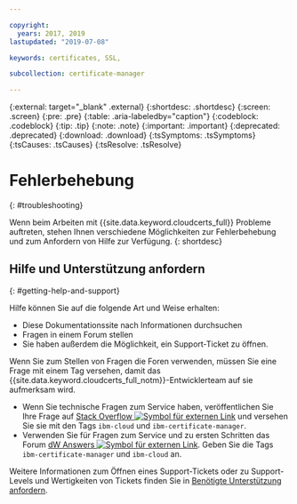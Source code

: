 ```yaml
---

copyright:
  years: 2017, 2019
lastupdated: "2019-07-08"

keywords: certificates, SSL, 

subcollection: certificate-manager

---
```


{:external: target="_blank" .external}
{:shortdesc: .shortdesc}
{:screen: .screen}
{:pre: .pre}
{:table: .aria-labeledby="caption"}
{:codeblock: .codeblock}
{:tip: .tip}
{:note: .note}
{:important: .important}
{:deprecated: .deprecated}
{:download: .download}
{:tsSymptoms: .tsSymptoms}
{:tsCauses: .tsCauses}
{:tsResolve: .tsResolve}

# Fehlerbehebung
{: #troubleshooting}

Wenn beim Arbeiten mit {{site.data.keyword.cloudcerts_full}} Probleme auftreten, stehen Ihnen verschiedene Möglichkeiten zur Fehlerbehebung und zum Anfordern von Hilfe zur Verfügung.
{: shortdesc}

## Hilfe und Unterstützung anfordern
{: #getting-help-and-support}



Hilfe können Sie auf die folgende Art und Weise erhalten:

- Diese Dokumentationssite nach Informationen durchsuchen
- Fragen in einem Forum stellen
- Sie haben außerdem die Möglichkeit, ein Support-Ticket zu öffnen.

Wenn Sie zum Stellen von Fragen die Foren verwenden, müssen Sie eine Frage mit einem Tag versehen, damit das {{site.data.keyword.cloudcerts_full_notm}}-Entwicklerteam auf sie aufmerksam wird.

- Wenn Sie technische Fragen zum Service haben, veröffentlichen Sie Ihre Frage auf [Stack Overflow ![Symbol für externen Link](../../icons/launch-glyph.svg "Symbol für externen Link")](https://stackoverflow.com/search?q=ibm-certificate-manager+ibm-cloud) und versehen Sie sie mit den Tags `ibm-cloud` und `ibm-certificate-manager`.  
- Verwenden Sie für Fragen zum Service und zu ersten Schritten das Forum [dW Answers ![Symbol für externen Link](../../icons/launch-glyph.svg "Symbol für externen Link")](https://developer.ibm.com/answers). Geben Sie die Tags `ibm-certificate-manager` und `ibm-cloud` an.

Weitere Informationen zum Öffnen eines Support-Tickets oder zu Support-Levels und Wertigkeiten von Tickets finden Sie in [Benötigte Unterstützung anfordern](/docs/get-support?topic=get-support-getting-customer-support#getting-customer-support).
